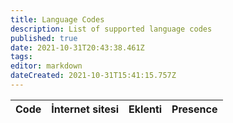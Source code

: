```yaml
---
title: Language Codes
description: List of supported language codes
published: true
date: 2021-10-31T20:43:38.461Z
tags:
editor: markdown
dateCreated: 2021-10-31T15:41:15.757Z
---
```


<table id="languages">
  <thead>
    <tr>
      <th style="text-align:left">Code</th>
      <th style="text-align:left">İnternet sitesi</th>
      <th style="text-align:left">Eklenti</th>
      <th style="text-align:left">Presence</th>
    </tr>
  </thead>
  <tbody>
  </tbody>
</table>

